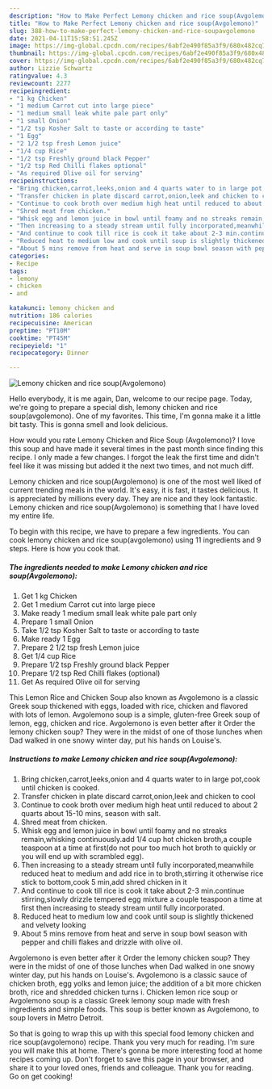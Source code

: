 ```yaml
---
description: "How to Make Perfect Lemony chicken and rice soup(Avgolemono)"
title: "How to Make Perfect Lemony chicken and rice soup(Avgolemono)"
slug: 388-how-to-make-perfect-lemony-chicken-and-rice-soupavgolemono
date: 2021-04-11T15:58:51.245Z
image: https://img-global.cpcdn.com/recipes/6abf2e490f85a3f9/680x482cq70/lemony-chicken-and-rice-soupavgolemono-recipe-main-photo.jpg
thumbnail: https://img-global.cpcdn.com/recipes/6abf2e490f85a3f9/680x482cq70/lemony-chicken-and-rice-soupavgolemono-recipe-main-photo.jpg
cover: https://img-global.cpcdn.com/recipes/6abf2e490f85a3f9/680x482cq70/lemony-chicken-and-rice-soupavgolemono-recipe-main-photo.jpg
author: Lizzie Schwartz
ratingvalue: 4.3
reviewcount: 2277
recipeingredient:
- "1 kg Chicken"
- "1 medium Carrot cut into large piece"
- "1 medium small leak white pale part only"
- "1 small Onion"
- "1/2 tsp Kosher Salt to taste or according to taste"
- "1 Egg"
- "2 1/2 tsp fresh Lemon juice"
- "1/4 cup Rice"
- "1/2 tsp Freshly ground black Pepper"
- "1/2 tsp Red Chilli flakes optional"
- "As required Olive oil for serving"
recipeinstructions:
- "Bring chicken,carrot,leeks,onion and 4 quarts water to in large pot,cook until chicken is cooked."
- "Transfer chicken in plate discard carrot,onion,leek and chicken to cool"
- "Continue to cook broth over medium high heat until reduced to about 2 quarts about 15-10 mins, season with salt."
- "Shred meat from chicken."
- "Whisk egg and lemon juice in bowl until foamy and no streaks remain,whisking continuously.add 1/4 cup hot chicken broth,a couple teaspoon at a time at first(do not pour too much hot broth to quickly or you will end up with scrambled egg)."
- "Then increasing to a steady stream until fully incorporated,meanwhile reduced heat to medium and add rice in to broth,stirring it otherwise rice stick to bottom,cook 5 min,add shred chicken in it"
- "And continue to cook till rice is cook it take about 2-3 min.continue stirring,slowly drizzle tempered egg mixture a couple teaspoon a time at first then increasing to steady stream until fully incorporated."
- "Reduced heat to medium low and cook until soup is slightly thickened and velvety looking"
- "About 5 mins remove from heat and serve in soup bowl season with pepper and chilli flakes and drizzle with olive oil."
categories:
- Recipe
tags:
- lemony
- chicken
- and

katakunci: lemony chicken and 
nutrition: 186 calories
recipecuisine: American
preptime: "PT10M"
cooktime: "PT45M"
recipeyield: "1"
recipecategory: Dinner

---
```



![Lemony chicken and rice soup(Avgolemono)](https://img-global.cpcdn.com/recipes/6abf2e490f85a3f9/680x482cq70/lemony-chicken-and-rice-soupavgolemono-recipe-main-photo.jpg)

Hello everybody, it is me again, Dan, welcome to our recipe page. Today, we're going to prepare a special dish, lemony chicken and rice soup(avgolemono). One of my favorites. This time, I'm gonna make it a little bit tasty. This is gonna smell and look delicious.

How would you rate Lemony Chicken and Rice Soup (Avgolemono)? I love this soup and have made it several times in the past month since finding this recipe. I only made a few changes. I forgot the leak the first time and didn&#39;t feel like it was missing but added it the next two times, and not much diff.

Lemony chicken and rice soup(Avgolemono) is one of the most well liked of current trending meals in the world. It's easy, it is fast, it tastes delicious. It is appreciated by millions every day. They are nice and they look fantastic. Lemony chicken and rice soup(Avgolemono) is something that I have loved my entire life.


To begin with this recipe, we have to prepare a few ingredients. You can cook lemony chicken and rice soup(avgolemono) using 11 ingredients and 9 steps. Here is how you cook that.

<!--inarticleads1-->

##### The ingredients needed to make Lemony chicken and rice soup(Avgolemono):

1. Get 1 kg Chicken
1. Get 1 medium Carrot cut into large piece
1. Make ready 1 medium small leak white pale part only
1. Prepare 1 small Onion
1. Take 1/2 tsp Kosher Salt to taste or according to taste
1. Make ready 1 Egg
1. Prepare 2 1/2 tsp fresh Lemon juice
1. Get 1/4 cup Rice
1. Prepare 1/2 tsp Freshly ground black Pepper
1. Prepare 1/2 tsp Red Chilli flakes (optional)
1. Get As required Olive oil for serving


This Lemon Rice and Chicken Soup also known as Avgolemono is a classic Greek soup thickened with eggs, loaded with rice, chicken and flavored with lots of lemon. Avgolemono soup is a simple, gluten-free Greek soup of lemon, egg, chicken and rice. Avgolemono is even better after it Order the lemony chicken soup? They were in the midst of one of those lunches when Dad walked in one snowy winter day, put his hands on Louise&#39;s. 

<!--inarticleads2-->

##### Instructions to make Lemony chicken and rice soup(Avgolemono):

1. Bring chicken,carrot,leeks,onion and 4 quarts water to in large pot,cook until chicken is cooked.
1. Transfer chicken in plate discard carrot,onion,leek and chicken to cool
1. Continue to cook broth over medium high heat until reduced to about 2 quarts about 15-10 mins, season with salt.
1. Shred meat from chicken.
1. Whisk egg and lemon juice in bowl until foamy and no streaks remain,whisking continuously.add 1/4 cup hot chicken broth,a couple teaspoon at a time at first(do not pour too much hot broth to quickly or you will end up with scrambled egg).
1. Then increasing to a steady stream until fully incorporated,meanwhile reduced heat to medium and add rice in to broth,stirring it otherwise rice stick to bottom,cook 5 min,add shred chicken in it
1. And continue to cook till rice is cook it take about 2-3 min.continue stirring,slowly drizzle tempered egg mixture a couple teaspoon a time at first then increasing to steady stream until fully incorporated.
1. Reduced heat to medium low and cook until soup is slightly thickened and velvety looking
1. About 5 mins remove from heat and serve in soup bowl season with pepper and chilli flakes and drizzle with olive oil.


Avgolemono is even better after it Order the lemony chicken soup? They were in the midst of one of those lunches when Dad walked in one snowy winter day, put his hands on Louise&#39;s. Avgolemono is a classic sauce of chicken broth, egg yolks and lemon juice; the addition of a bit more chicken broth, rice and shredded chicken turns i. Chicken lemon rice soup or Avgolemono soup is a classic Greek lemony soup made with fresh ingredients and simple foods. This soup is better known as Avgolemono, to soup lovers in Metro Detroit. 

So that is going to wrap this up with this special food lemony chicken and rice soup(avgolemono) recipe. Thank you very much for reading. I'm sure you will make this at home. There's gonna be more interesting food at home recipes coming up. Don't forget to save this page in your browser, and share it to your loved ones, friends and colleague. Thank you for reading. Go on get cooking!
